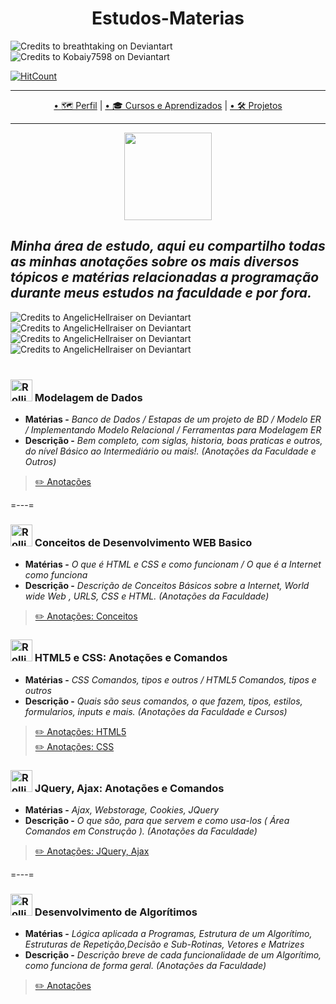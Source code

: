<h1 align="center"> Estudos-Materias </h1>

![Credits to breathtaking on Deviantart](https://images-wixmp-ed30a86b8c4ca887773594c2.wixmp.com/f/98925538-3bbc-4d81-8e5f-a35b87df58db/d8m8us0-6305e86b-3796-41e9-8b16-fdb725054cb2.png?token=eyJ0eXAiOiJKV1QiLCJhbGciOiJIUzI1NiJ9.eyJzdWIiOiJ1cm46YXBwOiIsImlzcyI6InVybjphcHA6Iiwib2JqIjpbW3sicGF0aCI6IlwvZlwvOTg5MjU1MzgtM2JiYy00ZDgxLThlNWYtYTM1Yjg3ZGY1OGRiXC9kOG04dXMwLTYzMDVlODZiLTM3OTYtNDFlOS04YjE2LWZkYjcyNTA1NGNiMi5wbmcifV1dLCJhdWQiOlsidXJuOnNlcnZpY2U6ZmlsZS5kb3dubG9hZCJdfQ.xk7edy7LLDoTeMR5idtAURg2TGkNDbVTrVKsBxNUUX0)
![Credits to Kobaiy7598 on Deviantart](https://images-wixmp-ed30a86b8c4ca887773594c2.wixmp.com/f/a9096536-f49a-473b-8a3f-9d6d80267535/dahylm4-5aab7158-185e-48dc-ab46-b8c5a16bfef9.png?token=eyJ0eXAiOiJKV1QiLCJhbGciOiJIUzI1NiJ9.eyJzdWIiOiJ1cm46YXBwOiIsImlzcyI6InVybjphcHA6Iiwib2JqIjpbW3sicGF0aCI6IlwvZlwvYTkwOTY1MzYtZjQ5YS00NzNiLThhM2YtOWQ2ZDgwMjY3NTM1XC9kYWh5bG00LTVhYWI3MTU4LTE4NWUtNDhkYy1hYjQ2LWI4YzVhMTZiZmVmOS5wbmcifV1dLCJhdWQiOlsidXJuOnNlcnZpY2U6ZmlsZS5kb3dubG9hZCJdfQ.EZmFk5y4n4vFY8eopE5EcOgPTHpaNgs6SmjGQtGC3vE)
<br/>

[![HitCount](http://hits.dwyl.com/Guilherme-G-Cadilhe/Guilherme-G-Cadlihe.svg)](http://hits.dwyl.com/Guilherme-G-Cadilhe/Guilherme-G-Cadlihe)


---

<p align="center">
  <a href="https://github.com/Guilherme-G-Cadilhe">• 🗺 Perfil</a> |
      <a href="https://github.com/Guilherme-G-Cadilhe/Cursos">• 🎓 Cursos e Aprendizados</a> |
   <a href="https://github.com/Guilherme-G-Cadilhe/Projetos">• 🛠️ Projetos</a> 
</p>

---
<p align="center">
<img width="140" src="https://i.imgur.com/fdm5Auu.png"> </p>

*Minha área de estudo, aqui eu compartilho todas as minhas anotações sobre os mais diversos tópicos e matérias relacionadas a programação durante meus estudos na faculdade e por fora.*
---
![Credits to AngelicHellraiser on Deviantart](https://images-wixmp-ed30a86b8c4ca887773594c2.wixmp.com/f/211a4af8-f452-468b-b4d4-630a784a3973/da96pyg-3eca909c-2c1a-4a30-a054-6945748dbc89.gif?token=eyJ0eXAiOiJKV1QiLCJhbGciOiJIUzI1NiJ9.eyJzdWIiOiJ1cm46YXBwOiIsImlzcyI6InVybjphcHA6Iiwib2JqIjpbW3sicGF0aCI6IlwvZlwvMjExYTRhZjgtZjQ1Mi00NjhiLWI0ZDQtNjMwYTc4NGEzOTczXC9kYTk2cHlnLTNlY2E5MDljLTJjMWEtNGEzMC1hMDU0LTY5NDU3NDhkYmM4OS5naWYifV1dLCJhdWQiOlsidXJuOnNlcnZpY2U6ZmlsZS5kb3dubG9hZCJdfQ.FI9gAB3rQL-ziEnOt0orKGUy4Is-orzQIT--H-I4GBA)
![Credits to AngelicHellraiser on Deviantart](https://images-wixmp-ed30a86b8c4ca887773594c2.wixmp.com/f/211a4af8-f452-468b-b4d4-630a784a3973/da96pyg-3eca909c-2c1a-4a30-a054-6945748dbc89.gif?token=eyJ0eXAiOiJKV1QiLCJhbGciOiJIUzI1NiJ9.eyJzdWIiOiJ1cm46YXBwOiIsImlzcyI6InVybjphcHA6Iiwib2JqIjpbW3sicGF0aCI6IlwvZlwvMjExYTRhZjgtZjQ1Mi00NjhiLWI0ZDQtNjMwYTc4NGEzOTczXC9kYTk2cHlnLTNlY2E5MDljLTJjMWEtNGEzMC1hMDU0LTY5NDU3NDhkYmM4OS5naWYifV1dLCJhdWQiOlsidXJuOnNlcnZpY2U6ZmlsZS5kb3dubG9hZCJdfQ.FI9gAB3rQL-ziEnOt0orKGUy4Is-orzQIT--H-I4GBA)
![Credits to AngelicHellraiser on Deviantart](https://images-wixmp-ed30a86b8c4ca887773594c2.wixmp.com/f/211a4af8-f452-468b-b4d4-630a784a3973/da96pyg-3eca909c-2c1a-4a30-a054-6945748dbc89.gif?token=eyJ0eXAiOiJKV1QiLCJhbGciOiJIUzI1NiJ9.eyJzdWIiOiJ1cm46YXBwOiIsImlzcyI6InVybjphcHA6Iiwib2JqIjpbW3sicGF0aCI6IlwvZlwvMjExYTRhZjgtZjQ1Mi00NjhiLWI0ZDQtNjMwYTc4NGEzOTczXC9kYTk2cHlnLTNlY2E5MDljLTJjMWEtNGEzMC1hMDU0LTY5NDU3NDhkYmM4OS5naWYifV1dLCJhdWQiOlsidXJuOnNlcnZpY2U6ZmlsZS5kb3dubG9hZCJdfQ.FI9gAB3rQL-ziEnOt0orKGUy4Is-orzQIT--H-I4GBA)
![Credits to AngelicHellraiser on Deviantart](https://images-wixmp-ed30a86b8c4ca887773594c2.wixmp.com/f/211a4af8-f452-468b-b4d4-630a784a3973/da96pyg-3eca909c-2c1a-4a30-a054-6945748dbc89.gif?token=eyJ0eXAiOiJKV1QiLCJhbGciOiJIUzI1NiJ9.eyJzdWIiOiJ1cm46YXBwOiIsImlzcyI6InVybjphcHA6Iiwib2JqIjpbW3sicGF0aCI6IlwvZlwvMjExYTRhZjgtZjQ1Mi00NjhiLWI0ZDQtNjMwYTc4NGEzOTczXC9kYTk2cHlnLTNlY2E5MDljLTJjMWEtNGEzMC1hMDU0LTY5NDU3NDhkYmM4OS5naWYifV1dLCJhdWQiOlsidXJuOnNlcnZpY2U6ZmlsZS5kb3dubG9hZCJdfQ.FI9gAB3rQL-ziEnOt0orKGUy4Is-orzQIT--H-I4GBA)
<br/> <br/>

### <img src="https://images-wixmp-ed30a86b8c4ca887773594c2.wixmp.com/f/85c5ceed-8005-4086-8c2a-416132953bbf/d1aeen0-6a0c2d51-bad8-4a47-95ef-00dbb6bb63e4.gif?token=eyJ0eXAiOiJKV1QiLCJhbGciOiJIUzI1NiJ9.eyJzdWIiOiJ1cm46YXBwOiIsImlzcyI6InVybjphcHA6Iiwib2JqIjpbW3sicGF0aCI6IlwvZlwvODVjNWNlZWQtODAwNS00MDg2LThjMmEtNDE2MTMyOTUzYmJmXC9kMWFlZW4wLTZhMGMyZDUxLWJhZDgtNGE0Ny05NWVmLTAwZGJiNmJiNjNlNC5naWYifV1dLCJhdWQiOlsidXJuOnNlcnZpY2U6ZmlsZS5kb3dubG9hZCJdfQ.TwLNk88W5nak-o3D6QZj8CaEmjWEjeX3yJiHfTvJcGo" alt="Rollinghair Deviantart" width="35" height="35"/> Modelagem de Dados
- **Matérias -** *Banco de Dados / Estapas de um projeto de BD / Modelo ER / Implementando Modelo Relacional / Ferramentas para Modelagem ER*
- **Descrição -** *Bem completo, com siglas, historia, boas praticas e outros, do nível Básico ao Intermediário ou mais!. (Anotações da Faculdade e Outros)*
> <a href="https://www.evernote.com/l/As-pTcBTvZ5B8Ksa73On33dDVG3S2852Cwo/">✏️ Anotações </a>

=---=

### <img src="https://images-wixmp-ed30a86b8c4ca887773594c2.wixmp.com/f/85c5ceed-8005-4086-8c2a-416132953bbf/d1aeen0-6a0c2d51-bad8-4a47-95ef-00dbb6bb63e4.gif?token=eyJ0eXAiOiJKV1QiLCJhbGciOiJIUzI1NiJ9.eyJzdWIiOiJ1cm46YXBwOiIsImlzcyI6InVybjphcHA6Iiwib2JqIjpbW3sicGF0aCI6IlwvZlwvODVjNWNlZWQtODAwNS00MDg2LThjMmEtNDE2MTMyOTUzYmJmXC9kMWFlZW4wLTZhMGMyZDUxLWJhZDgtNGE0Ny05NWVmLTAwZGJiNmJiNjNlNC5naWYifV1dLCJhdWQiOlsidXJuOnNlcnZpY2U6ZmlsZS5kb3dubG9hZCJdfQ.TwLNk88W5nak-o3D6QZj8CaEmjWEjeX3yJiHfTvJcGo" alt="Rollinghair Deviantart" width="35" height="35"/> Conceitos de Desenvolvimento WEB Basico
- **Matérias -** *O que é HTML e CSS e como funcionam / O que é a Internet como funciona*
- **Descrição -** *Descrição de Conceitos Básicos sobre a Internet, World wide Web , URLS, CSS e HTML. (Anotações da Faculdade)*
> <a href="https://www.evernote.com/l/As_IF9xy3y1BQqZW3H73oKtmuvFd1iy-TYo/">✏️ Anotações: Conceitos </a>

### <img src="https://images-wixmp-ed30a86b8c4ca887773594c2.wixmp.com/f/85c5ceed-8005-4086-8c2a-416132953bbf/d1aeen0-6a0c2d51-bad8-4a47-95ef-00dbb6bb63e4.gif?token=eyJ0eXAiOiJKV1QiLCJhbGciOiJIUzI1NiJ9.eyJzdWIiOiJ1cm46YXBwOiIsImlzcyI6InVybjphcHA6Iiwib2JqIjpbW3sicGF0aCI6IlwvZlwvODVjNWNlZWQtODAwNS00MDg2LThjMmEtNDE2MTMyOTUzYmJmXC9kMWFlZW4wLTZhMGMyZDUxLWJhZDgtNGE0Ny05NWVmLTAwZGJiNmJiNjNlNC5naWYifV1dLCJhdWQiOlsidXJuOnNlcnZpY2U6ZmlsZS5kb3dubG9hZCJdfQ.TwLNk88W5nak-o3D6QZj8CaEmjWEjeX3yJiHfTvJcGo" alt="Rollinghair Deviantart" width="35" height="35"/> HTML5 e CSS: Anotações e Comandos
- **Matérias -** *CSS Comandos, tipos e outros / HTML5 Comandos, tipos e outros*
- **Descrição -** *Quais são seus comandos, o que fazem, tipos, estilos, formularios, inputs e mais. (Anotações da Faculdade e Cursos)*
> <a href="https://www.evernote.com/l/As_zIQ4bPwZF7r3--AsPEVMhUY2fTjY-Mkw/">✏️ Anotações: HTML5 </a> <br>
> <a href="https://www.evernote.com/l/As8L1LBw59pCWIjl0E_QABWq-nKOf-GRhmA/">✏️ Anotações: CSS </a>

### <img src="https://images-wixmp-ed30a86b8c4ca887773594c2.wixmp.com/f/85c5ceed-8005-4086-8c2a-416132953bbf/d1aeen0-6a0c2d51-bad8-4a47-95ef-00dbb6bb63e4.gif?token=eyJ0eXAiOiJKV1QiLCJhbGciOiJIUzI1NiJ9.eyJzdWIiOiJ1cm46YXBwOiIsImlzcyI6InVybjphcHA6Iiwib2JqIjpbW3sicGF0aCI6IlwvZlwvODVjNWNlZWQtODAwNS00MDg2LThjMmEtNDE2MTMyOTUzYmJmXC9kMWFlZW4wLTZhMGMyZDUxLWJhZDgtNGE0Ny05NWVmLTAwZGJiNmJiNjNlNC5naWYifV1dLCJhdWQiOlsidXJuOnNlcnZpY2U6ZmlsZS5kb3dubG9hZCJdfQ.TwLNk88W5nak-o3D6QZj8CaEmjWEjeX3yJiHfTvJcGo" alt="Rollinghair Deviantart" width="35" height="35"/> JQuery, Ajax: Anotações e Comandos
- **Matérias -** *Ajax, Webstorage, Cookies, JQuery*
- **Descrição -** *O que são, para que servem e como usa-los ( Área Comandos em Construção ). (Anotações da Faculdade)*
> <a href="https://www.evernote.com/l/As88bBbJivtGJ6ZUaBLLQ-4Lpf7c1tNLod8/">✏️ Anotações: JQuery, Ajax </a>

=---=

### <img src="https://images-wixmp-ed30a86b8c4ca887773594c2.wixmp.com/f/85c5ceed-8005-4086-8c2a-416132953bbf/d1aeen0-6a0c2d51-bad8-4a47-95ef-00dbb6bb63e4.gif?token=eyJ0eXAiOiJKV1QiLCJhbGciOiJIUzI1NiJ9.eyJzdWIiOiJ1cm46YXBwOiIsImlzcyI6InVybjphcHA6Iiwib2JqIjpbW3sicGF0aCI6IlwvZlwvODVjNWNlZWQtODAwNS00MDg2LThjMmEtNDE2MTMyOTUzYmJmXC9kMWFlZW4wLTZhMGMyZDUxLWJhZDgtNGE0Ny05NWVmLTAwZGJiNmJiNjNlNC5naWYifV1dLCJhdWQiOlsidXJuOnNlcnZpY2U6ZmlsZS5kb3dubG9hZCJdfQ.TwLNk88W5nak-o3D6QZj8CaEmjWEjeX3yJiHfTvJcGo" alt="Rollinghair Deviantart" width="35" height="35"/> Desenvolvimento de Algorítimos
- **Matérias -** *Lógica aplicada a Programas, Estrutura de um Algorítimo, Estruturas de Repetição,Decisão e Sub-Rotinas, Vetores e Matrizes*
- **Descrição -** *Descrição breve de cada funcionalidade de um Algorítimo, como funciona de forma geral. (Anotações da Faculdade)*
> <a href="https://www.evernote.com/l/As_CTDUjqRZPiJhxzfUnxoEIUQbRloXJd28/">✏️ Anotações </a>
